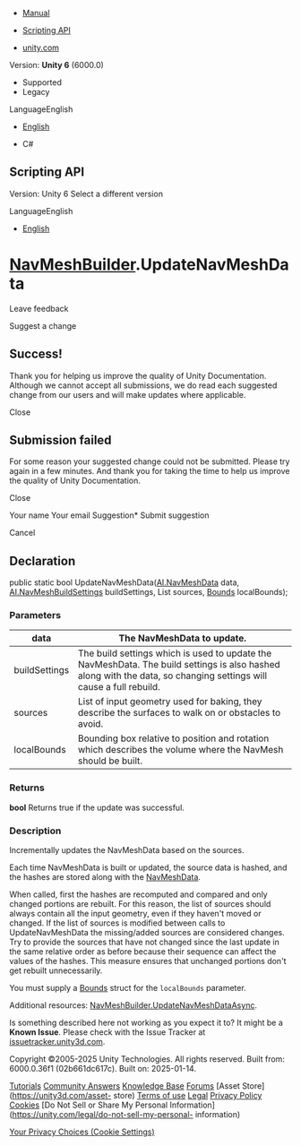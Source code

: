 [ ]()

  * [Manual](../Manual/index.html)
  * [Scripting API](../ScriptReference/index.html)

  * [unity.com](https://unity.com/)

Version: **Unity 6** (6000.0)

  * Supported
  * Legacy

LanguageEnglish

  * [English]()

  * C#

[ ](https://docs.unity3d.com)

## Scripting API

Version: Unity 6 Select a different version

LanguageEnglish

  * [English]()

#  [NavMeshBuilder](AI.NavMeshBuilder.html).UpdateNavMeshData

Leave feedback

Suggest a change

## Success!

Thank you for helping us improve the quality of Unity Documentation. Although
we cannot accept all submissions, we do read each suggested change from our
users and will make updates where applicable.

Close

## Submission failed

For some reason your suggested change could not be submitted. Please <a>try
again</a> in a few minutes. And thank you for taking the time to help us
improve the quality of Unity Documentation.

Close

Your name Your email Suggestion* Submit suggestion

Cancel

[ ]()

## Declaration

public static bool UpdateNavMeshData([AI.NavMeshData](AI.NavMeshData.html)
data, [AI.NavMeshBuildSettings](AI.NavMeshBuildSettings.html) buildSettings,
List<NavMeshBuildSource> sources, [Bounds](Bounds.html) localBounds);

### Parameters

data | The NavMeshData to update.  
---|---  
buildSettings | The build settings which is used to update the NavMeshData. The build settings is also hashed along with the data, so changing settings will cause a full rebuild.  
sources | List of input geometry used for baking, they describe the surfaces to walk on or obstacles to avoid.  
localBounds | Bounding box relative to position and rotation which describes the volume where the NavMesh should be built.  
  
### Returns

**bool** Returns true if the update was successful.

### Description

Incrementally updates the NavMeshData based on the sources.

Each time NavMeshData is built or updated, the source data is hashed, and the
hashes are stored along with the [NavMeshData](AI.NavMeshData.html).  
  
When called, first the hashes are recomputed and compared and only changed
portions are rebuilt. For this reason, the list of sources should always
contain all the input geometry, even if they haven't moved or changed. If the
list of sources is modified between calls to UpdateNavMeshData the
missing/added sources are considered changes. Try to provide the sources that
have not changed since the last update in the same relative order as before
because their sequence can affect the values of the hashes. This measure
ensures that unchanged portions don't get rebuilt unnecessarily.  
  
You must supply a [Bounds](Bounds-ctor.html) struct for the `localBounds`
parameter.  
  
Additional resources:
[NavMeshBuilder.UpdateNavMeshDataAsync](AI.NavMeshBuilder.UpdateNavMeshDataAsync.html).

Is something described here not working as you expect it to? It might be a
**Known Issue**. Please check with the Issue Tracker at
[issuetracker.unity3d.com](https://issuetracker.unity3d.com).

Copyright ©2005-2025 Unity Technologies. All rights reserved. Built from:
6000.0.36f1 (02b661dc617c). Built on: 2025-01-14.

[Tutorials](https://unity3d.com/learn) [Community
Answers](https://answers.unity3d.com) [Knowledge
Base](https://support.unity3d.com/hc/en-us)
[Forums](https://forum.unity3d.com) [Asset Store](https://unity3d.com/asset-
store) [Terms of use](https://docs.unity3d.com/Manual/TermsOfUse.html)
[Legal](https://unity.com/legal) [Privacy
Policy](https://unity.com/legal/privacy-policy)
[Cookies](https://unity.com/legal/cookie-policy) [Do Not Sell or Share My
Personal Information](https://unity.com/legal/do-not-sell-my-personal-
information)

[Your Privacy Choices (Cookie Settings)](javascript:void\(0\);)

